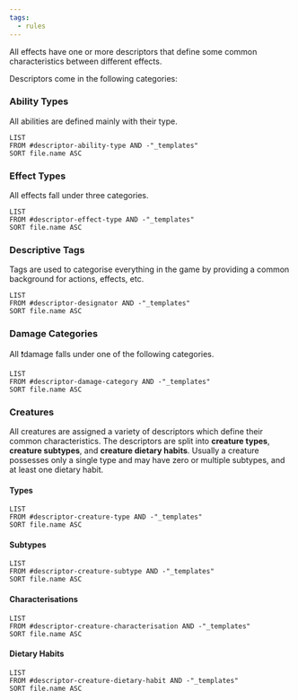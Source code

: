```yaml
---
tags:
  - rules
---
```

All effects have one or more descriptors that define some common characteristics between different effects.

Descriptors come in the following categories:

### Ability Types
All abilities are defined mainly with their type.
```dataview
LIST
FROM #descriptor-ability-type AND -"_templates"
SORT file.name ASC
```

### Effect Types
All effects fall under three categories.
```dataview
LIST
FROM #descriptor-effect-type AND -"_templates"
SORT file.name ASC
```

### Descriptive Tags
Tags are used to categorise everything in the game by providing a common background for actions, effects, etc.
```dataview
LIST
FROM #descriptor-designator AND -"_templates"
SORT file.name ASC
```

### Damage Categories
All ❗damage falls under one of the following categories.
```dataview
LIST
FROM #descriptor-damage-category AND -"_templates"
SORT file.name ASC
```

### Creatures
All creatures are assigned a variety of descriptors which define their common characteristics. The descriptors are split into **creature types**, **creature subtypes**, and **creature dietary habits**. Usually a creature possesses only a single type and may have zero or multiple subtypes, and at least one dietary habit.

#### Types
```dataview
LIST
FROM #descriptor-creature-type AND -"_templates"
SORT file.name ASC
```

#### Subtypes
```dataview
LIST
FROM #descriptor-creature-subtype AND -"_templates"
SORT file.name ASC
```

#### Characterisations
```dataview
LIST
FROM #descriptor-creature-characterisation AND -"_templates"
SORT file.name ASC
```

#### Dietary Habits
```dataview
LIST
FROM #descriptor-creature-dietary-habit AND -"_templates"
SORT file.name ASC
```
